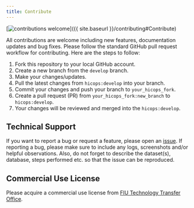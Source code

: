 ```yaml
---
title: Contribute
---
```

[![contributions welcome](https://img.shields.io/badge/contributions-welcome-brightgreen.svg?style=flat)]({{ site.baseurl }}/contributing#Contribute)

All contributions are welcome including new features, documentation updates and bug fixes. Please follow the standard GitHub pull request workflow for contributing. Here are the steps to follow:

1. Fork this repository to your local GitHub account.     
2. Create a new branch from the `develop` branch.     
3. Make your changes/updates.     
4. Pull the latest changes from `hicops:develop` into your branch.    
5. Commit your changes and push your branch to `your_hicops_fork`.   
6. Create a pull request (PR) from `your_hicops_fork:new_branch` to `hicops:develop`.   
7. Your changes will be reviewed and merged into the `hicops:develop`.     

## Technical Support
If you want to report a bug or request a feature, please open an [issue](https://github.com/pcdslab/hicops/issues). If reporting a bug, please make sure to include any logs, screenshots and/or helpful observations. Also, do not forget to describe the dataset(s), database, steps performed etc. so that the issue can be reproduced.

## Commercial Use License
Please acquire a commercial use license from [FIU Technology Transfer Office](http://research.fiu.edu/ored/).

